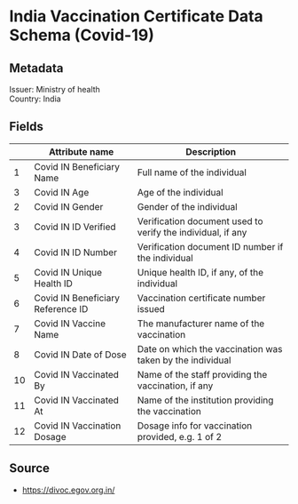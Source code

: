 # India Vaccination Certificate Data Schema (Covid-19)

## Metadata
Issuer: Ministry of health<br>
Country: India

## Fields

|    | Attribute name                    | Description                                                 |
|----|-----------------------------------|-------------------------------------------------------------|
| 1  | Covid IN Beneficiary Name         | Full name of the individual                                 |
| 3  | Covid IN Age                      | Age of the individual                                       |
| 2  | Covid IN Gender                   | Gender of the individual                                    |
| 3  | Covid IN ID Verified              | Verification document used to verify the individual, if any |
| 4  | Covid IN ID Number                | Verification document ID number if the individual           |
| 5  | Covid IN Unique Health ID         | Unique health ID, if any, of the individual                 |
| 6  | Covid IN Beneficiary Reference ID | Vaccination certificate number issued                       |
| 7  | Covid IN Vaccine Name             | The manufacturer name of the vaccination                    |
| 8  | Covid IN Date of Dose             | Date on which the vaccination was taken by the individual   |
| 10 | Covid IN Vaccinated By            | Name of the staff providing the vaccination, if any         |
| 11 | Covid IN Vaccinated At            | Name of the institution providing the vaccination           |
| 12 | Covid IN Vaccination Dosage       | Dosage info for vaccination provided, e.g. 1 of 2           |

## Source

* https://divoc.egov.org.in/